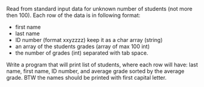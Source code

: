 Read from standard input data for unknown number of students (not more then 100). Each row of the data is in following format:
- first name
- last name
- ID number (format xxyzzzz) keep it as a char array (string)
- an array of the students grades (array of max 100 int)
- the number of grades (int)
separated with tab space.

Write a program that will print list of students, where each row will have: last name, first name, ID number, and average grade sorted by the average grade. BTW the names should be printed with first capital letter.